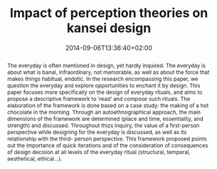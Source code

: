 ---
members: ["PLevy"]
slug: impact-of-perception-theories-on-kansei-design
title: Impact of perception theories on kansei design
layout: single
searchFilter: Publication
searchWeight: 8
Japanesephilo: true
publitype: article
subsection: paper
kansei: true
researchpage: true
research: 
    -  kansei
institution:
    heig: 1
    logo: TUe
    short: 'TU/e'
    name: "Eindhoven University of Technology"
    web: "https://www.tue.nl/en/"
    colo: "#c72125"
chaire: false
date: 2014-09-06T13:36:40+02:00
citation:
    authors:
        1: ["Levy", "Pierre", "P."]
    year: 2014
    title: " Impact of perception theories on kansei design"
    journal: "Journal of Japan Society of Kansei Engineering"
    number: 13
    volume: 1
    firstpage: "21"
    lastpage: "26"
reference: "Lévy, P. (2014). Impact of perception theories on kansei design. Journal of Japan Society of Kansei Engineering, 13(1), 21–26."
abstract: "The everyday is often mentioned in design, yet hardly inquired. The everyday is about what is banal, infraordinary, not memorable, as well as about the force that makes things habitual, endotic. In the research encompassing this paper, we question the everyday and explore opportunities to enchant it by design. This paper focuses more specifically on the design of everyday rituals, and aims to propose a descriptive framework to ‘read’ and compose such rituals. The elaboration of the framework is done based on a case study: the making of a hot chocolate in the morning. Through an autoethnographical approach, the main dimensions of the framework are determined (place and time, essentiality, and strength) and discussed. Throughout thizs inquiry, the value of a first-person perspective while designing for the everyday is discussed, as well as its relationship with the third- person perspective. This framework proposed points out the importance of quick iterations and of the consideration of consequences of design decision at all levels of the everyday ritual (structural, temporal, aesthetical, ethical…)."
link:
    1: ["paper", "paper", "https://1drv.ms/b/s!AnQx_v88q65Qv4R6Hvqp8i0O0WRnfA?e=Oldp2U"]
---
